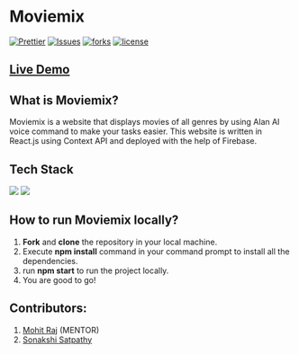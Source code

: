 # Moviemix

[![Prettier](https://img.shields.io/badge/code_style-prettier-ff69b4.svg)](https://prettier.io)
[![Issues](https://img.shields.io/github/issues/Sonakshi1901/moviemix)](#issues)
[![forks](https://img.shields.io/github/forks/Sonakshi1901/moviemix)](#forks)
[![license](https://img.shields.io/github/license/Sonakshi1901/moviemix)](#license)

## [Live Demo](https://moviemix-s1789.web.app/)
## What is Moviemix?
Moviemix is a website that displays movies of all
genres by using Alan AI voice command to make your tasks easier. This
website is written in React.js using Context API and deployed with the help of Firebase.

## Tech Stack   
  <img src="https://img.shields.io/badge/ReactJS%20-%2320232a.svg?logo=react" >   <img src="https://img.shields.io/badge/Firebase%20-%2320232a?style=flat&logo=node.js"> 

## How to run Moviemix locally?
1. **Fork** and **clone** the repository in your local machine.
2. Execute **npm install** command in your command prompt to install all the dependencies.
3. run **npm start** to run the project locally.
4. You are good to go!



## Contributors:
1. [Mohit Raj]( https://github.com/mohit355) (MENTOR)
2. [Sonakshi Satpathy]( https://github.com/Sonakshi1901 )
